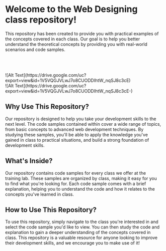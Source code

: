 ﻿# Welcome to the Web Designing class repository!

This repository has been created to provide you with practical examples of the concepts covered in each class. Our goal is to help you better understand the theoretical concepts by providing you with real-world scenarios and code samples.

<br />
<br />
<br />
![Alt Text](https://drive.google.com/uc?export=view&id=1V5VQGJVLwJ7o8CUODDIhtW_nqSJ8c3cE)<br />
![Alt Text](https://drive.google.com/uc?export=view&id=1V5VQGJVLwJ7o8CUODDIhtW_nqSJ8c3cE-)<br />


## Why Use This Repository?

Our repository is designed to help you take your development skills to the next level. The code samples contained within cover a wide range of topics, from basic concepts to advanced web development techniques. By studying these samples, you'll be able to apply the knowledge you've gained in class to practical situations, and build a strong foundation of development skills.

## What's Inside?

Our repository contains code samples for every class we offer at the training lab. These samples are organized by class, making it easy for you to find what you're looking for. Each code sample comes with a brief explanation, helping you to understand the code and how it relates to the concepts you've learned in class.

## How to Use This Repository?

To use this repository, simply navigate to the class you're interested in and select the code sample you'd like to view. You can then study the code and explanation to gain a deeper understanding of the concepts covered in class. This repository is a valuable resource for anyone looking to improve their development skills, and we encourage you to make use of it!
